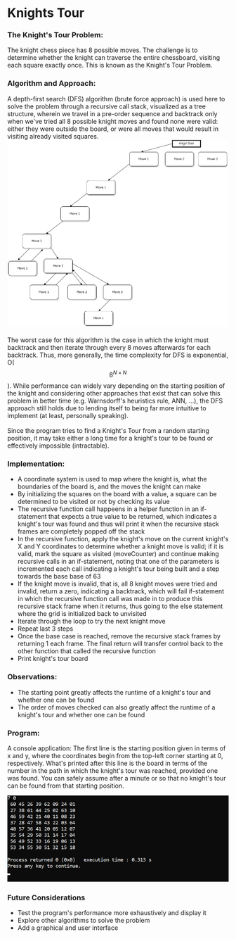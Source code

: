 # Knights Tour

### The Knight's Tour Problem:
The knight chess piece has 8 possible moves. The challenge is to determine whether the knight can traverse the entire chessboard, visiting each square exactly once. This is known as the Knight's Tour Problem.

### Algorithm and Approach:
A depth-first search (DFS) algorithm (brute force approach) is used here to solve the problem through a recursive call stack, visualized as a tree structure, wherein we travel in a pre-order sequence and backtrack only when we've tried all 8 possible knight moves and found none were valid: either they were outside the board, or were all moves that would result in visiting already visited squares. 
![Tree Structure Picture](imgs/knightsTourTreeStructureVisualization.png)
<BR><BR>
The worst case for this algorithm is the case in which the knight must backtrack and then iterate through every 8 moves afterwards for each backtrack. Thus, more generally, the time complexity for DFS is exponential, O($$8^{N \times N}$$). While performance can widely vary depending on the starting position of the knight and considering other approaches that exist that can solve this problem in better time (e.g. Warnsdorff's heuristics rule, ANN, ...), the DFS approach still holds due to lending itself to being far more intuitive to implement (at least, personally speaking).
<BR><BR>
Since the program tries to find a Knight's Tour from a random starting position, it may take either a long time for a knight's tour to be found or effectively impossible (intractable).

### Implementation:
- A coordinate system is used to map where the knight is, what the boundaries of the board is, and the moves the knight can make
- By initializing the squares on the board with a value, a square can be determined to be visited or not by checking its value
- The recursive function call happeens in a helper function in an if-statement that expects a true value to be returned, which indicates a knight's tour was found and thus will print it when the recursive stack frames are completely popped off the stack
- In the recursive function, apply the knight's move on the current knight's X and Y coordinates to determine whether a knight move is valid; if it is valid, mark the square as visited (moveCounter) and continue making recursive calls in an if-statement, noting that one of the parameters is incremented each call indicating a knight's tour being built and a step towards the base base of 63
- If the knight move is invalid, that is, all 8 knight moves were tried and invalid, return a zero, indicating a backtrack, which will fail if-statement in which the recursive function call was made in to produce this recursive stack frame when it returns, thus going to the else statement where the grid is initialized back to unvisited
- Iterate through the loop to try the next knight move
- Repeat last 3 steps
- Once the base case is reached, remove the recursive stack frames by returning 1 each frame. The final return will transfer control back to the other function that called the recursive function
- Print knight's tour board

### Observations:
- The starting point greatly affects the runtime of a knight's tour and whether one can be found
- The order of moves checked can also greatly affect the runtime of a knight's tour and whether one can be found

### Program:
A console application: The first line is the starting position given in terms of x and y, where the coordinates begin from the top-left corner starting at 0, respectively. What's printed after this line is the board in terms of the number in the path in which the knight's tour was reached, provided one was found. You can safely assume after a minute or so that no knight's tour can be found from that starting position.


![Console Picture](imgs/8x8ktConsolePrintExampleShort.png)

### Future Considerations
- Test the program's performance more exhaustively and display it
- Explore other algorithms to solve the problem
- Add a graphical and user interface
